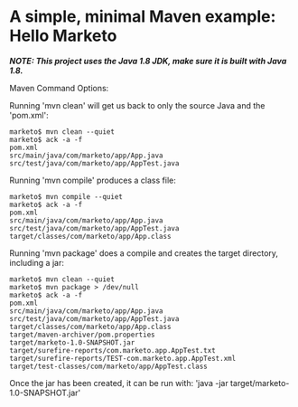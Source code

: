 # A simple, minimal Maven example: Hello Marketo

***NOTE: This project uses the Java 1.8 JDK, make sure it is built with Java 1.8.***


Maven Command Options:

Running 'mvn clean' will get us back to only the source Java and the 'pom.xml':

    marketo$ mvn clean --quiet
    marketo$ ack -a -f
    pom.xml
    src/main/java/com/marketo/app/App.java
    src/test/java/com/marketo/app/AppTest.java


Running 'mvn compile' produces a class file:

    marketo$ mvn compile --quiet
    marketo$ ack -a -f
    pom.xml
    src/main/java/com/marketo/app/App.java
    src/test/java/com/marketo/app/AppTest.java
    target/classes/com/marketo/app/App.class


Running 'mvn package' does a compile and creates the target directory, including a jar:

    marketo$ mvn clean --quiet
    marketo$ mvn package > /dev/null
    marketo$ ack -a -f
    pom.xml
    src/main/java/com/marketo/app/App.java
    src/test/java/com/marketo/app/AppTest.java
    target/classes/com/marketo/app/App.class
    target/maven-archiver/pom.properties
    target/marketo-1.0-SNAPSHOT.jar
    target/surefire-reports/com.marketo.app.AppTest.txt
    target/surefire-reports/TEST-com.marketo.app.AppTest.xml
    target/test-classes/com/marketo/app/AppTest.class


Once the jar has been created, it can be run with: 'java -jar target/marketo-1.0-SNAPSHOT.jar' 
